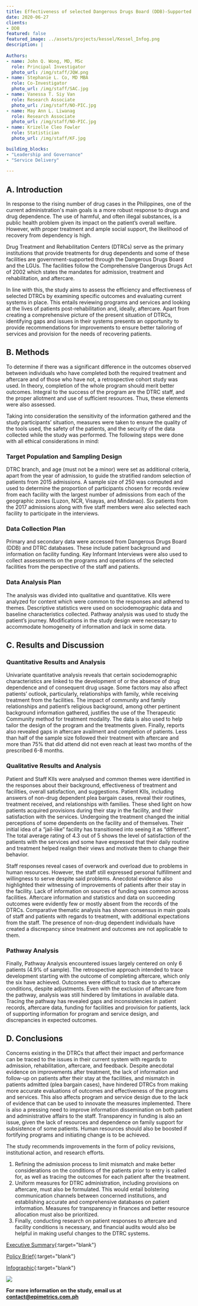 ```yaml
---
title: Effectiveness of selected Dangerous Drugs Board (DDB)-Supported Drug Facilities in the Philippines
date: 2020-06-27
clients:
- DDB
featured: false
featured_image: ../assets/projects/kessel/Kessel_Infog.png
description: |
 
Authors:
- name: John Q. Wong, MD, MSc
  role: Principal Investigator
  photo_url: /img/staff/JQW.png
- name: Stephanie L. Co, MD MBA
  role: Co-Investigator
  photo_url: /img/staff/SAC.jpg
- name: Vanessa T. Siy Van
  role: Research Associate
  photo_url: /img/staff/NO-PIC.jpg
- name: May Ann L. Liwanag
  role: Research Associate
  photo_url: /img/staff/NO-PIC.jpg
- name: Krizelle Cleo Fowler
  role: Statistician
  photo_url: /img/staff/KF.jpg

building_blocks:
- "Leadership and Governance"
- "Service Delivery"
 
---
```


## A. Introduction

In response to the rising number of drug cases in the Philippines, one of the current administration's main goals is a more robust response to drugs and drug dependence. The use of harmful, and often illegal substances, is a public health problem given its impact on the patient’s overall welfare. However, with proper treatment and ample social support, the likelihood of recovery from dependency is high.
 
Drug Treatment and Rehabilitation Centers (DTRCs) serve as the primary institutions that provide treatments for drug dependents and some of these facilities are government-supported through the Dangerous Drugs Board and the LGUs. The facilities follow the Comprehensive Dangerous Drugs Act of 2002 which states the mandates for admission, treatment and rehabilitation, and aftercare.
 
In line with this, the study aims to assess the efficiency and effectiveness of selected DTRCs by examining specific outcomes and evaluating current systems in place. This entails reviewing programs and services and looking at the lives of patients post-rehabilitation and, ideally, aftercare. Apart from creating a comprehensive picture of the present situation of DTRCs, identifying gaps and issues in their systems presents an opportunity to provide recommendations for improvements to ensure better tailoring of services and provision for the needs of recovering patients.    	
 
## B. Methods

To determine if there was a significant difference in the outcomes observed between individuals who have completed both the required treatment and aftercare and of those who have not, a retrospective cohort study was used. In theory, completion of the whole program should merit better outcomes. Integral to the success of the program are the DTRC staff, and the proper allotment and use of sufficient resources. Thus, these elements were also assessed.

Taking into consideration the sensitivity of the information gathered and the study participants’ situation, measures were taken to ensure the quality of the tools used, the safety of the patients, and the security of the data collected while the study was performed. The following steps were done with all ethical considerations in mind:

### Target Population and Sampling Design
DTRC branch, and age (must not be a minor) were set as additional criteria, apart from the year of admission, to guide the stratified random selection of patients from 2015 admissions. A sample size of 250 was computed and used to determine the proportion of participants chosen for records review from each facility with the largest number of admissions from each of the geographic zones (Luzon, NCR, Visayas, and Mindanao). Six patients from the 2017 admissions along with five staff members were also selected each facility to participate in the interviews.

### Data Collection Plan
Primary and secondary data were accessed from Dangerous Drugs Board (DDB) and DTRC databases. These include patient background and information on facility funding. Key Informant Interviews were also used to collect assessments on the programs and operations of the selected facilities from the perspective of the staff and patients.

### Data Analysis Plan
The analysis was divided into qualitative and quantitative. KIIs were analyzed for content which were common to the responses and adhered to themes. Descriptive statistics were used on sociodemographic data and baseline characteristics collected. Pathway analysis was used to study the patient’s journey. Modifications in the study design were necessary to accommodate homogeneity of information and lack in some data.
 
## C. Results and Discussion

### Quantitative Results and Analysis 
Univariate quantitative analysis reveals that certain sociodemographic characteristics are linked to the development of or the absence of drug dependence and of consequent drug usage. Some factors may also affect patients’ outlook, particularly, relationships with family, while receiving treatment from the facilities. The impact of community and family relationships and patient’s religious background, among other pertinent background information gathered, justifies the use of the Therapeutic Community method for treatment modality. The data is also used to help tailor the design of the program and the treatments given. Finally, reports also revealed gaps in aftercare availment and completion of patients. Less than half of the sample size followed their treatment with aftercare and more than 75% that did attend did not even reach at least two months of the prescribed 6-8 months.
 
### Qualitative Results and Analysis
Patient and Staff KIIs were analysed and common themes were identified in the responses about their background, effectiveness of treatment and facilities, overall satisfaction, and suggestions. Patient KIIs, including answers of non-drug dependent plea bargain cases, reveal their routines, treatment received, and  relationships with families. These shed light on how patients acquired provisions during their stay in the facility, and their satisfaction with the services. Undergoing the treatment changed the initial perceptions of some dependents on the facility and of themselves. Their initial idea of a “jail-like” facility has transitioned into seeing it as “different”. The total average rating of 4.3 out of 5 shows the level of satisfaction of the patients with the services and some have expressed that their daily routine and treatment helped realign their views and motivate them to change their behavior.
 
Staff responses reveal cases of overwork and overload due to problems in human resources. However, the staff still expressed personal fulfillment and willingness to serve despite said problems. Anecdotal evidence also highlighted their witnessing of improvements of patients after their stay in the facility. Lack of information on sources of funding was common across facilities. Aftercare information and statistics and data on succeeding outcomes were evidently few or mostly absent from the records of the DTRCs. Comparative thematic analysis has shown consensus in main goals of staff and patients with regards to treatment, with additional expectations from the staff. The presence of non-drug dependent individuals have created a discrepancy since treatment and outcomes are not applicable to them.
 
### Pathway Analysis
Finally, Pathway Analysis encountered issues largely centered on only 6 patients (4.9% of sample). The retrospective approach intended to trace development starting with the outcome of completing aftercare, which only the six have achieved. Outcomes were difficult to track due to aftercare conditions, despite adjustments. Even with the exclusion of aftercare from the pathway, analysis was still hindered by limitations in available data. Tracing the pathway has revealed gaps and inconsistencies in patient records, aftercare data, funding for facilities and provision for patients, lack of supporting information for program and service design, and discrepancies in expected outcomes.      	
 
## D. Conclusions

Concerns existing in the DTRCs that affect their impact and performance can be traced to the issues in their current system with regards to admission, rehabilitation, aftercare, and feedback. Despite anecdotal evidence on improvements after treatment, the lack of information and follow-up on patients after their stay at the facilities, and mismatch in patients admitted (plea bargain cases), have hindered DTRCs from making more accurate evaluations of outcomes and effectiveness of the programs and services. This also affects program and service design due to the lack of evidence that can be used to innovate the measures implemented. There is also a pressing need to improve information dissemination on both patient and administrative affairs to the staff. Transparency in funding is also an issue, given the lack of resources and dependence on family support for subsistence of some patients. Human resources should also be boosted if fortifying programs and initiating change is to be achieved.
 
The study recommends improvements in the form of policy revisions, institutional action, and research efforts.
1. Refining the admission process to limit mismatch and make better considerations on the conditions of the patients prior to entry is called for, as well as tracing the outcomes for each patient after the treatment.
2. Uniform measures for DTRC administration, including provisions on aftercare, must also be formulated. This would entail bolstering communication channels between concerned institutions, and establishing accurate and comprehensive databases on patient information. Measures for transparency in finances and better resource allocation must also be prioritized.  
3. Finally, conducting research on patient responses to aftercare and facility conditions is necessary, and financial audits would also be helpful in making useful changes to the DTRC systems.

[Executive Summary](../assets/projects/kessel/EpiMetrics_EffectivenessDrugFaci_ExecSum.pdf){:target="blank"}

[Policy Brief](../assets/projects/kessel/EpiMetrics_EffectivenessDrugFacilities_PolicyBrief.pdf){:target="blank"}

[Infographic](../assets/projects/kessel/Kessel_Infog.png){:target="blank"}

![](../assets/projects/kessel/Kessel_Infog.png)

**For more information on the study, email us at [contact@epimetrics.com.ph](mailto:contact@epimetrics.com.ph)**
